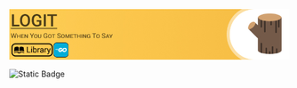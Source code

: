 <picture>
    <source media="(prefers-color-scheme: dark)" srcset="./res/github-topper-dark.jpg" />
    <source media="(prefers-color-scheme: light)" srcset="./res/github-topper-light.jpg" />
    <img src="./res/github-topper-light.jpg" />
</picture>

![Static Badge](https://img.shields.io/badge/Release-v0.0.0-green)